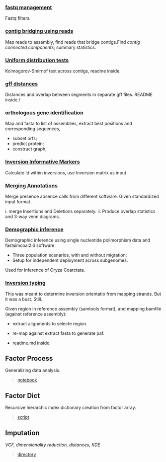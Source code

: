 
### [fastq management](fastq_management/)

Fastq filters.

### [contig bridging using reads](bridge_contigs/)

Map reads to assembly, find reads that bridge contigs.Find *contig connected components*; summary statistics.

### [Uniform distribution tests](Distribution/)

Kolmogorov-Smirnof test across contigs, readme inside. 

### [gff distances](gff_distances/)

Distances and overlap between segments in separate gff files. README inside./ 

### [orthologous gene identification](GeneXtract_v1/)

Map and fasta to list of assemblies, extract best positions and corresponding sequences, 
- subset orfs; 
- predict protein;
- construct graph; 

### [Inversion Informative Markers](IIMs/)

Calculate ld within inversions, use Inversion matrix as input. 


### [Merging Annotations](merge_PAVs/)

Merge presence absence calls from different software. Given standardized input format. 

i. merge Insertions and Deletions separately.
ii. Produce overlap statistics and 3-way venn diagrams.

### [Demographic inference](Ocoarcata_demography/)

Demographic inference using single nucleotide polimorphism data and fastsimcoal2.6 software.

- Three population scenarios, with and without migration;
- Setup for independent deployment across subgenomes.

Used for inference of Oryza Coarctata.


### [Inversion typing](INVtype/)

This was meant to determine inversion orientatio from mapping strands. But it was a bust. Still.

Given region in reference assembly (samtools format), and mapping bamfile (against reference assembly):
- extract alignments to selecte region.
- re-map against extract fasta to generate paf.

- readme.md inside. 


## Factor Process

Generalizing data analysis.

>  [notebook](https://nbviewer.jupyter.org/github/SantosJGND/Tools_II/blob/master/Factor_process/Factor_walk.ipynb)

## Factor Dict

Recursive hierarchic index dictionary creation from factor array.

> [script](Factor_dict/factor_dict.py)

## Imputation

_VCF, dimensionality reduction, distances, KDE_

> [directory](https://github.com/SantosJGND/Tools_II/tree/master/Imputation)







